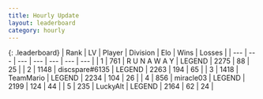 ```yaml
---
title: Hourly Update
layout: leaderboard
category: hourly
---
```


{: .leaderboard}
| Rank | LV | Player | Division | Elo | Wins | Losses |
| --- | --- | --- | --- | --- | --- | --- |
| <span data-change="0">1</span> | 761 | <span title="ID: 66144">R U N A W A Y</span> | LEGEND | <span data-change="0">2275</span> | <span data-change="0">88</span> | <span data-change="0">25</span> |
| <span data-change="0">2</span> | 1148 | <span title="ID: 203132">discspare#6135</span> | LEGEND | <span data-change="0">2263</span> | <span data-change="0">194</span> | <span data-change="0">65</span> |
| <span data-change="0">3</span> | 1418 | <span title="ID: 164871">TeamMario</span> | LEGEND | <span data-change="0">2234</span> | <span data-change="0">104</span> | <span data-change="0">26</span> |
| <span data-change="0">4</span> | 856 | <span title="ID: 416373">miracle03</span> | LEGEND | <span data-change="0">2199</span> | <span data-change="0">124</span> | <span data-change="0">44</span> |
| <span data-change="1">5</span> | 235 | <span title="ID: 512212">LuckyAlt</span> | LEGEND | <span data-change="0">2164</span> | <span data-change="0">62</span> | <span data-change="0">24</span> |